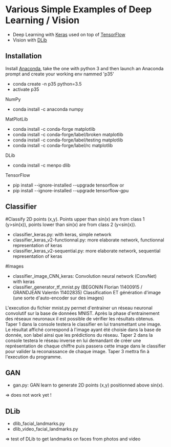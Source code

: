 # Various Simple Examples of Deep Learning / Vision

* Deep Learning with [Keras](https://keras.io) used on top of [TensorFlow](https://www.tensorflow.org)
* Vision with [DLib](http://dlib.net)

## Installation

Install [Anaconda](https://www.anaconda.com/download/), take the one with python 3 and then launch an Anaconda prompt and create your working env nammed 'p35'
* conda create -n p35 python=3.5 
* activate p35

NumPy
* conda install -c anaconda numpy 

MatPlotLib
* conda install -c conda-forge matplotlib
* conda install -c conda-forge/label/broken matplotlib
* conda install -c conda-forge/label/testing matplotlib
* conda install -c conda-forge/label/rc matplotlib 

DLib
* conda install -c menpo dlib 

TensorFlow
* pip install --ignore-installed --upgrade tensorflow 
or
* pip install --ignore-installed --upgrade tensorflow-gpu 




## Classifier

#Classify 2D points (x,y). Points upper than sin(x) are from class 1 (y>sin(x)), points lower than sin(x) are from class 2 (y<sin(x)).
* classifier_keras.py: with keras, simple network
* classifier_keras_v2-functionnal.py: more elaborate network, functionnal representation of keras
* classifier_keras_v2-sequential.py: more elaborate network, sequential representation of keras

#Images
* classifier_image_CNN_keras: Convolution neural network (ConvNet) with keras
* classifier_generator_tf_mnist.py (BEGONIN Florian 11400915 / GRANDJEAN Valentin 11402835)
Classification ET génération d'image (une sorte d'auto-encoder sur des images)

L'execution du fichier mnist.py permet d'entrainer un réseau neuronal convolutif sur la base de données MNIST.
Après la phase d'entrainement des réseaux neuronaux il est possible de vérifier les résultats obtenus.
Taper 1 dans la console testera le classifier en lui transmettant une image. Le résultat affiché
correspond à l'image ayant été choisie dans la base de donnée, son label ainsi que les prédictions du
réseau.
Taper 2 dans la console testera le réseau inverse en lui demandant de créer une représentation de chaque
chiffre puis passera cette image dans le classifier pour valider la reconaissance de chaque image.
Taper 3 mettra fin à l'execution du programme.




## GAN
* gan.py: GAN learn to generate 2D points (x,y) positionned above sin(x). 

=> does not work yet !



## DLib
* dlib_facial_landmarks.py
* dlib_video_facial_landmarks.py

=> test of DLib to get landmarks on faces from photos and video


